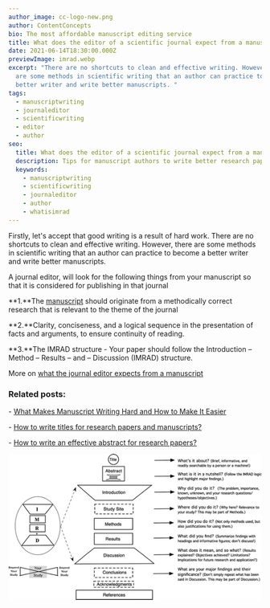 ```yaml
---
author_image: cc-logo-new.png
author: ContentConcepts
bio: The most affordable manuscript editing service
title: What does the editor of a scientific journal expect from a manuscript?
date: 2021-06-14T18:30:00.000Z
previewImage: imrad.webp
excerpt: "There are no shortcuts to clean and effective writing. However, there
  are some methods in scientific writing that an author can practice to become a
  better writer and write better manuscripts. "
tags:
  - manuscriptwriting
  - journaleditor
  - scientificwriting
  - editor
  - author
seo:
  title: What does the editor of a scientific journal expect from a manuscript?
  description: Tips for manuscript authors to write better research papers
  keywords:
    - manuscriptwriting
    - scientificwriting
    - journaleditor
    - author
    - whatisimrad
---
```



Firstly, let's accept that good writing is a result of hard work. There are no shortcuts to clean and effective writing. However, there are some methods in scientific writing that an author can practice to become a better writer and write better manuscripts.

A journal editor, will look for the following things from your manuscript so that it is considered for publishing in that journal

**1.**The [manuscript](https://contentconcepts.in/services/academic_editing/manuscript_editing) should originate from a methodically correct research that is relevant to the theme of the journal

**2.**Clarity, conciseness, and a logical sequence in the presentation of facts and arguments, to ensure continuity of reading.

**3.**The IMRAD structure - Your paper should follow the Introduction – Method – Results – and – Discussion (IMRAD) structure.



More on [what the journal editor expects from a manuscript](https://www.sciencedirect.com/science/article/pii/S1808869414000743?via%3Dihub)



### Related posts:

\- [What Makes Manuscript Writing Hard and How to Make It Easier](https://contentconcepts.in/blog/what-makes-manuscript-writing-hard-and-how-to-make-it-easier/)

\- [How to write titles for research papers and manuscripts?](https://contentconcepts.in/blog/how-to-write-titles-for-research-papes-and-manuscripts/)

\- [How to write an effective abstract for research papers?](https://contentconcepts.in/blog/how-to-write-an-effective-abstract-for-research-papers/)

![IMRAD Structure](imrad.webp "Manuscript writing and journal editor")